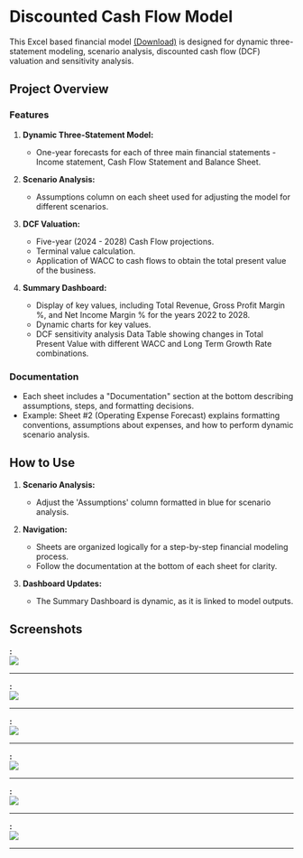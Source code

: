 # Discounted Cash Flow Model

This Excel based financial model [(Download)](link/to/your/excel/file.xlsx) is designed for dynamic three-statement modeling, scenario analysis, discounted cash flow (DCF) valuation and sensitivity analysis. 

## Project Overview

### Features

1. **Dynamic Three-Statement Model:**
   - One-year forecasts for each of three main financial statements - Income statement, Cash Flow Statement and Balance Sheet.

2. **Scenario Analysis:**
   - Assumptions column on each sheet used for adjusting the model for different scenarios.

3. **DCF Valuation:**
   - Five-year (2024 - 2028) Cash Flow projections.
   - Terminal value calculation.
   - Application of WACC to cash flows to obtain the total present value of the business.

4. **Summary Dashboard:**
   - Display of key values, including Total Revenue, Gross Profit Margin %, and Net Income Margin % for the years 2022 to 2028.
   - Dynamic charts for key values.
   - DCF sensitivity analysis Data Table showing changes in Total Present Value with different WACC and Long Term Growth Rate combinations.

### Documentation

- Each sheet includes a "Documentation" section at the bottom describing assumptions, steps, and formatting decisions.
- Example: Sheet #2 (Operating Expense Forecast) explains formatting conventions, assumptions about expenses, and how to perform dynamic scenario analysis.

## How to Use

1. **Scenario Analysis:**
   - Adjust the 'Assumptions' column formatted in blue for scenario analysis.

2. **Navigation:**
   - Sheets are organized logically for a step-by-step financial modeling process.
   - Follow the documentation at the bottom of each sheet for clarity.

3. **Dashboard Updates:**
   - The Summary Dashboard is dynamic, as it is linked to model outputs.

## Screenshots
**:**  
    ![](https://github.com/ashergeo/My-Portfolio/blob/main/assets/Microsoft%20Excel/)

---

**:**   
    ![](https://github.com/ashergeo/My-Portfolio/blob/main/assets/Microsoft%20Excel/) 

---

**:**  
    ![](https://github.com/ashergeo/My-Portfolio/blob/main/assets/Microsoft%20Excel/)  

---

**:**  
    ![](https://github.com/ashergeo/My-Portfolio/blob/main/assets/Microsoft%20Excel/)  

---

**:**  
    ![](https://github.com/ashergeo/My-Portfolio/blob/main/assets/Microsoft%20Excel/) 

---

**:**  
    ![](https://github.com/ashergeo/My-Portfolio/blob/main/assets/Microsoft%20Excel/)  

---
